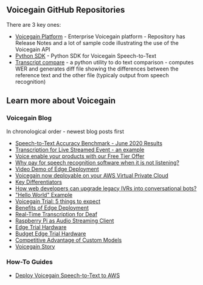 ## Voicegain GitHub Repositories

There are 3 key ones:
* [Voicegain Platform](https://voicegain.github.io/platform/) - Enterprise Voicegain platform - Repository has Release Notes and a lot of sample code illustrating the use of the Voicegain API
* [Python SDK](https://voicegain.github.io/python-sdk/) - Python SDK for Voicegain Speech-to-Text 
* [Transcript compare](https://voicegain.github.io/transcription-compare) - a python utility to do text comparison - computes WER and generates diff file showing the differences between the reference text and the other file (typicaly output from speech recognition)

## Learn more about Voicegain

### Voicegain Blog

In chronological order - newest blog posts first

* [Speech-to-Text Accuracy Benchmark - June 2020 Results](https://www.voicegain.ai/post/speech-to-text-accuracy-benchmark-june-2020-results)
* [Transcription for Live Streamed Event - an example](https://www.voicegain.ai/post/transcription-for-live-streamed-event-an-example)
* [Voice enable your products with our Free Tier Offer](https://www.voicegain.ai/post/voice-enable-your-products-with-our-free-tier-offer)
* [Why pay for speech recognition software when it is not listening?](https://www.voicegain.ai/post/why-pay-for-speech-recognition-when-it-is-not-listening)
* [Video Demo of Edge Deployment](https://www.voicegain.ai/post/video-demo-of-edge-deployment)
* [Voicegain now deployable on your AWS Virtual Private Cloud](https://www.voicegain.ai/post/voicegain-now-deployable-on-your-aws-vpc)
* [Key Differentiators](https://www.voicegain.ai/post/key-differentiators)
* [How web developers can upgrade legacy IVRs into conversational bots?](https://www.voicegain.ai/post/how-web-developers-can-refactor-legacy-ivrs-into-conversational-bots)
* ["Hello World" Example](https://www.voicegain.ai/post/hello-world-example)
* [Voicegain Trial: 5 things to expect](https://www.voicegain.ai/post/voicegain-trial-5-things-to-expect)
* [Benefits of Edge Deployment](https://www.voicegain.ai/post/benefits-of-edge-deployment)
* [Real-Time Transcription for Deaf](https://www.voicegain.ai/post/real-time-transcription-for-deaf)
* [Raspberry Pi as Audio Streaming Client](https://www.voicegain.ai/post/raspberry-pi-as-audio-streaming-client)
* [Edge Trial Hardware](https://www.voicegain.ai/post/edge-trial-hardware)
* [Budget Edge Trial Hardware](https://www.voicegain.ai/post/budget-edge-trial-hardware)
* [Competitive Advantage of Custom Models](https://www.voicegain.ai/post/competitive-advantage-of-custom-models)
* [Voicegain Story](https://www.voicegain.ai/post/voicegain-story)

### How-To Guides

* [Deploy Voicegain Speech-to-Text to AWS](https://voicegain.github.io/platform/how-to/deploy-voicegain-into-aws.html)
